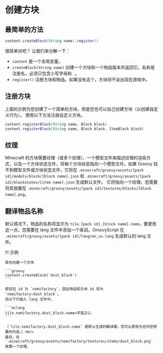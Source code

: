 # 创建方块

## 最简单的方法

```groovy
content.createBlock(String name).register()
```

很简单对吧？
让我们来分解一下：

- `content` 是一个全局变量。
- `createBlock(String name)` 创建一个方块和一个物品版本并返回它。名称是注册名，必须只包含小写字母和 `_`。
- `register()` 注册方块和物品。如果没有这个，方块将不会出现在游戏中。

## 注册方块

上面的示例为您创建了一个简单的方块，但是您也可以自己创建方块（以创建自定义行为）。
使用以下方法注册自定义方块。

```groovy
content.registerBlock(String name, Block block)
content.registerBlock(String name, Block block, ItemBlock block)
```

## 纹理

Minecraft 的方块需要纹理（或多个纹理）、一个模型文件来描述纹理的渲染方式，以及一个方块状态文件，将每个方块状态指向一个模型文件。如果 Groovy
找不到模型文件或方块状态文件，它将在 `.minecraft/groovy/assets/[pack id]/models/block/[block name].json` 和 `.minecraft/groovy/assets/[pack id]/blockstates/[item name].json` 生成默认文件。
它将指向一个纹理，您需要将其放置在 `.minecraft/groovy/assets/[pack id]/textures/blocks/[block name].png`。

## 翻译物品名称

默认情况下，物品的名称将显示为 `tile.[pack id].[block name].name`。要更改这一点，您需要在 lang 文件中添加一个条目。GroovyScript 在 `.minecraft/groovy/assets/[pack id]/lang/en_us.lang` 生成默认的 lang 文件。

!!! 示例

    首先创建一个方块

    ```groovy
    content.createBlock('dust_block')
    ```

    假设包 id 为 `nomifactory`，因此物品和方块 id 将为 `nomifactory:dust_block`。
    将以下行插入 lang 文件中。

    ```mclang
    tile.nomifactory.dust_block.name=宇宙之心
    ```

    （`tile.nomifactory.dust_block.name` 是默认生成的翻译键。您可以更改为任何您想要的内容。）<br>
    最后，在 `.minecraft/groovy/assets/nomifactory/textures/items/dust_block.png` 放置一个纹理。